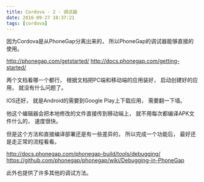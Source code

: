 ```yaml
---
title: Cordova - 2 - 调试器
date: 2016-09-27 18:37:21
tags: [cordova]
---
```


因为Cordova是从PhoneGap分离出来的，
所以PhoneGap的调试器能够直接的使用。

http://phonegap.com/getstarted/
http://docs.phonegap.com/getting-started/

两个文档看哪一个都行，
根据文档把PC端和移动端的应用装好，
启动创建好的应用，
就没有什么问题了。

IOS还好，
就是Android的需要到Google Play上下载应用，
需要翻一下墙。

他这个编辑器会把本地修改的文件直接传到移动端上，
就不用每次都编译APK文件什么的，
速度很快。

但是这个方法和直接编译部署还是有一些差异的，
所以完成一个功能后，
最好还是走正常的流程看看。

http://docs.phonegap.com/phonegap-build/tools/debugging/
https://github.com/phonegap/phonegap/wiki/Debugging-in-PhoneGap

此外也提供了许多其他的调试方法。
